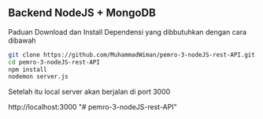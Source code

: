 ## Backend NodeJS + MongoDB

Paduan Download dan Install Dependensi yang dibbutuhkan dengan cara dibawah

```sh
git clone https://github.com/MuhammadWiman/pemro-3-nodeJS-rest-API.git
cd pemro-3-nodeJS-rest-API
npm install
nodemon server.js
```

Setelah itu local server akan berjalan di port 3000

http://localhost:3000
"# pemro-3-nodeJS-rest-API" 
